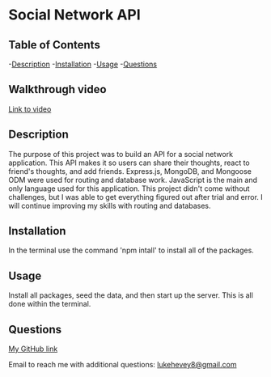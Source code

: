 
  # Social Network API


  ## Table of Contents
  -[Description](#description)
  -[Installation](#installation)
  -[Usage](#usage)
  -[Questions](#questions)


  ## Walkthrough video
  [Link to video](https://watch.screencastify.com/v/gtDc36Lyje82p8FancIW)
  
  
  ## Description
  The purpose of this project was to build an API for a social network application. This API makes it so users can share their thoughts, react to friend's thoughts, and add friends. Express.js, MongoDB, and Mongoose ODM were used for routing and database work. JavaScript is the main and only language used for this application. This project didn't come without challenges, but I was able to get everything figured out after trial and error. I will continue improving my skills with routing and databases. 
  
  
  ## Installation
  In the terminal use the command 'npm intall' to install all of the packages.
  
  
  ## Usage
  Install all packages, seed the data, and then start up the server. This is all done within the terminal.


  ## Questions
  [My GitHub link](https://github.com/lukehevey)
      
  Email to reach me with additional questions: lukehevey8@gmail.com
  
